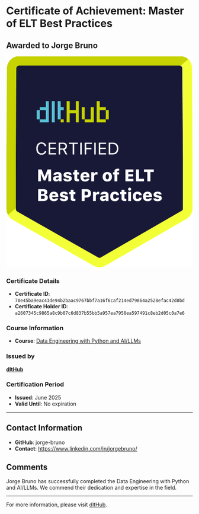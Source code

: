 
# Certificate of Achievement: Master of ELT Best Practices

## Awarded to **Jorge Bruno**

![Course Image](../badges/dlt_master_elt_best_practices_badge.png)

### Certificate Details
- **Certificate ID**: `70e45ba9eac43de94b2baac9767bbf7a16f6caf214ed79864a2528efac42d8bd`
- **Certificate Holder ID**: `a2607345c9865a8c9b07c6d837b55bb5a957ea7950ea597491c8eb2d05c0a7e6`

### Course Information
- **Course**: [Data Engineering with Python and AI/LLMs](https://www.youtube.com/watch?v=T23Bs75F7ZQ)

### Issued by
[**dltHub**](https://dlthub.com/) 

### Certification Period
- **Issued**: June 2025
- **Valid Until**: No expiration

---

## Contact Information
- **GitHub**: jorge-bruno
- **Contact**: https://www.linkedin.com/in/jorgebruno/

## Comments
Jorge Bruno has successfully completed the Data Engineering with Python and AI/LLMs. We commend their dedication and expertise in the field.

---

For more information, please visit [dltHub](https://dlthub.com/).
    